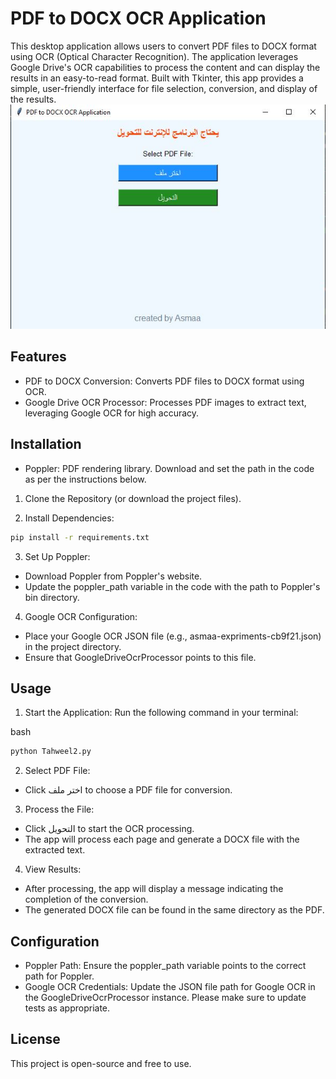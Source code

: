 # PDF to DOCX OCR Application

This desktop application allows users to convert PDF files to DOCX format using OCR (Optical Character Recognition). The application leverages Google Drive's OCR capabilities to process the content and can display the results in an easy-to-read format. Built with Tkinter, this app provides a simple, user-friendly interface for file selection, conversion, and display of the results.
![program](https://github.com/AsmaaMahmoudSaeed/Tahweel-OCR-App/blob/main/program.JPG)
## Features
* PDF to DOCX Conversion: Converts PDF files to DOCX format using OCR.
* Google Drive OCR Processor: Processes PDF images to extract text, leveraging Google OCR for high accuracy.
## Installation

* Poppler: PDF rendering library. Download and set the path in the code as per the instructions below.
1. Clone the Repository (or download the project files).

2. Install Dependencies:

```bash
pip install -r requirements.txt
```
3. Set Up Poppler:
 * Download Poppler from Poppler's website.
* Update the poppler_path variable in the code with the path to Poppler's bin directory.
4. Google OCR Configuration:

* Place your Google OCR JSON file (e.g., asmaa-expriments-cb9f21.json) in the project directory.
* Ensure that GoogleDriveOcrProcessor points to this file.
## Usage
1. Start the Application: Run the following command in your terminal:

bash
```python
python Tahweel2.py
```

2. Select PDF File:

*  Click اختر ملف to choose a PDF file for conversion.
3. Process the File:

* Click التحويل to start the OCR processing.
* The app will process each page and generate a DOCX file with the extracted text.
4. View Results:

* After processing, the app will display a message indicating the completion of the conversion.
* The generated DOCX file can be found in the same directory as the PDF.


## Configuration
* Poppler Path: Ensure the poppler_path variable points to the correct path for Poppler.
* Google OCR Credentials: Update the JSON file path for Google OCR in the GoogleDriveOcrProcessor instance.
Please make sure to update tests as appropriate.

## License

This project is open-source and free to use.